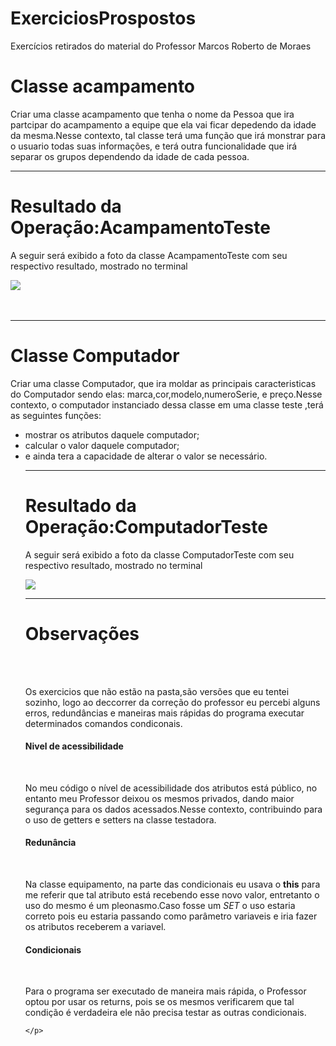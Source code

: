 # ExerciciosProspostos
Exercícios retirados do material do Professor Marcos Roberto de Moraes
<h1>Classe acampamento</h1>
<p>Criar uma classe acampamento  que tenha o nome da Pessoa que ira partcipar do acampamento
 a equipe que ela vai ficar depedendo da idade da mesma.Nesse contexto, tal classe terá uma função que
 irá monstrar para o usuario todas suas informações, e terá outra funcionalidade que irá separar os grupos 
 dependendo da idade de cada pessoa.
 </p>
 <hr>
 <h1>Resultado da Operação:AcampamentoTeste</h1>
 <p> A seguir será exibido a foto da classe AcampamentoTeste com seu respectivo resultado, mostrado no terminal</p>
 <img src="https://user-images.githubusercontent.com/111141842/225959904-fd210f48-4c40-4fd2-b083-960bed130e3a.png"><br><br><br>
 <hr>
 <h1>Classe Computador </h1>
 <p> Criar  uma classe Computador,  que ira moldar as principais caracteristicas do Computador sendo elas:
 marca,cor,modelo,numeroSerie, e preço.Nesse contexto, o computador instanciado  dessa classe  em uma classe teste ,terá as seguintes funções:<br>
 <ul>
  <li>mostrar os atributos daquele computador;</li> 
  <li>calcular o valor daquele computador;</li> 
  <li>e ainda tera a capacidade de alterar o valor se necessário.</li>
  
    

</p>
<hr>

 <h1>Resultado da Operação:ComputadorTeste</h1>
 <p> A seguir será exibido a foto da classe ComputadorTeste com seu respectivo resultado, mostrado no terminal</p>
 <img src= "https://user-images.githubusercontent.com/111141842/225962655-ac09eba7-37e6-4657-ab2e-714ac29038b9.png">
 
  <hr>
  <h1>Observações</h1><br><br>
  <p>
   Os exercicios que não estão na pasta,são versões que eu tentei sozinho, logo ao deccorrer da correção do professor eu percebi alguns erros, redundâncias e
    maneiras mais rápidas do programa executar determinados comandos condiconais.<br>
    </p>
    <h4>Nivel de acessibilidade</h4><br>
    <p>
     No meu código   o nível de acessibilidade dos atributos está público, no entanto meu Professor deixou os mesmos privados, dando maior segurança
     para os dados acessados.Nesse contexto, contribuindo para o uso de getters e setters na classe testadora.<br>
     </p>
     <h4>Redunância</h4><br>
     <p>
      Na classe equipamento, na parte das condicionais eu usava o <strong>this</strong>  para me referir que tal atributo está recebendo esse novo valor,
      entretanto o uso do mesmo  é um pleonasmo.Caso fosse um <i>SET</i> o uso estaria correto pois eu estaria passando como parâmetro variaveis e iria fazer
       os atributos receberem a variavel.<br>
       </p>
       <h4>Condicionais</h4><br>
       <p>
       Para o programa ser executado de maneira mais rápida, o Professor optou por usar os returns, pois  se os mesmos verificarem que tal 
       condição é verdadeira ele não precisa testar as outras condicionais.
                 
    </p>
    
    
  
  


